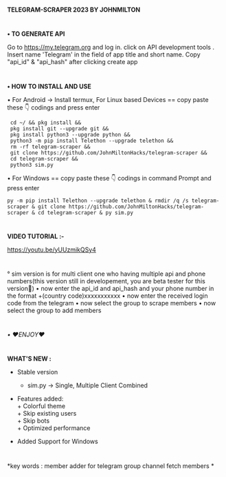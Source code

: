 #
**TELEGRAM-SCRAPER 2023 BY JOHNMILTON**
#
**• TO GENERATE API**

   Go to https://my.telegram.org and log in.
   click on API development tools .
    Insert name 'Telegram' in the field of app title and short name. 
    Copy "api_id" & "api_hash" after clicking create app
#
**• HOW TO INSTALL AND USE**

   • For Android -> Install termux, For Linux based Devices == copy paste these 👇 codings and press enter
```
 cd ~/ && pkg install && 
 pkg install git --upgrade git &&
 pkg install python3 --upgrade python &&
 python3 -m pip install Telethon --upgrade telethon && 
 rm -rf telegram-scraper && 
 git clone https://github.com/JohnMiltonHacks/telegram-scraper && 
 cd telegram-scraper && 
 python3 sim.py
```

 • For Windows == copy paste these 👇 codings in command Prompt and press enter
 
 ```
py -m pip install Telethon --upgrade telethon & rmdir /q /s telegram-scraper & git clone https://github.com/JohnMiltonHacks/telegram-scraper & cd telegram-scraper & py sim.py
```

#
 **VIDEO TUTORIAL :-**

 https://youtu.be/yUUzmikQSy4
#
   ° sim version is for multi client one who having multiple api and phone numbers(this version still in developement, you are beta tester for this version🤗)
   • now enter the api_id and api_hash and your phone number in the format +(country code)xxxxxxxxxxx
   • now enter the received login code from the telegram
   • now select the group to scrape members
   • now select the group to add members
#
*• ❤ENJOY❤*
#
**WHAT'S NEW :**
    
- Stable version
    + sim.py -> Single, Multiple Client Combined
      
- Features added:
<br>      + Colorful theme
<br>      + Skip existing users
<br>      + Skip bots
<br>      + Optimized performance
  
- Added Support for Windows

# 
*key words : member adder for telegram group channel fetch members *
